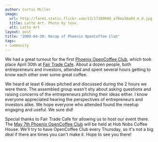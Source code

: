 ```yaml
--- 
author: Curtis Miller
image:
  url: http://farm1.static.flickr.com/13/17189040_a78ea36a0d_m_d.jpg
  title: Latte Art. Photo by tonx.
  alt: Latte Art
layout: post
title: "2009-04-30: Recap of Phoenix OpenCoffee Club"
tags: 
- community
---
```


We had a great turnout for the first [Phoenix OpenCoffee Club](http://flatterline.com/index.php/2009/04/24/phoenix-opencoffee-club/), which took place April 30th at [Fair Trade Cafe](http://www.azfairtrade.com/cafe/). About a dozen people, both entrepreneurs and investors, attended and spent several hours getting to know each other over some great coffee.

We heard at least 6 ideas pitched and discussed during the 2 hours we were there. The assembled group wasn't shy about asking questions and raising concerns of the entrepreneurs pitching their ideas either. I know everyone appreciated hearing the perspectives of entrepreneurs and investors alike. We hope everyone who attended found the meetup engaging and useful. We sure did!

Special thanks to Fair Trade Cafe for allowing us to host our event there. The [May 7th Phoenix OpenCoffee Club](http://upcoming.yahoo.com/event/2561649/) will be held at Hob Nobs Coffee House. We'll try to have OpenCoffee Club every Thursday, so it's not a big deal if there are times you can't make it. Hope to see you there!
